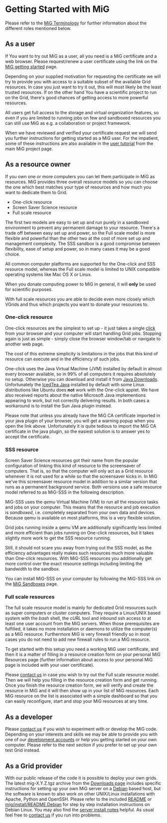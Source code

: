 

# Getting Started with MiG #

Please refer to the [MiG Terminology](MiGTerminology.md) for further information about the different roles mentioned below.


## As a user ##
If You want to try out MiG as a user, all you need is a MiG certificate and a web browser.
Please request/renew a user certificate using the link on the [MiG getting started](http://sites.google.com/site/minimumintrusiongrid/getting-started) page.

Depending on your supplied motivation for requesting the certificate we will try to provide you with access to a suitable subset of the available Grid resources. In case you just want to try it out, this will most likely be the least trusted resources. If on the other hand You have a scientific project to run on the Grid, there's good chances of getting access to more powerful resources.

All users get full access to the storage and virtual organization features, so even if you are limited to running jobs on few and sandboxed resources you can still use MiG as e.g. a collaboration or project framework.

When we have reviewed and verified your certificate request we will send you further instructions for getting started as a MiG user. For the impatient, some of these instructions are also available in the [user tutorial](http://sites.google.com/site/minimumintrusiongrid/tutorials-and-talks) from the main MiG project page.


## As a resource owner ##
If you own one or more computers you can let them participate in MiG as resources.
MiG provides three overall resource models so you can choose the one which best matches your type of resources and how much you want to dedicate them to Grid.
  * One-click resource
  * Screen Saver Science resource
  * Full scale resource

The first two models are easy to set up and run purely in a sandboxed environment to prevent any permanent damage to your resource. There's a trade off between easy set up and power, so the Full scale model is more flexible and powerful than the other two at the cost of more set up and management complexity. The SSS sandbox is a good compromise between flexibility, ease of setup and power, so in many cases it may be a good choice.

All common computer platforms are supported for the One-click and SSS resource model, whereas the Full scale model is limited to UNIX compatible operating systems like Mac OS X or Linux.

When you donate computing power to MiG in general, it will **only** be used for scientific purposes.

With full scale resources you are able to decide even more closely which VGrids and thus which projects you want to donate your resources to.


### One-click resource ###
One-click resources are the simplest to set up - it just takes a single [click](https://dk-sid.migrid.org/cgi-sid/oneclick.py) from your browser and your computer will start handling Grid jobs. Stopping again is just as simple - simply close the browser window/tab or navigate to another web page.

The cost of this extreme simplicity is limitations in the jobs that this kind of resource can execute and in the efficiency of such jobs.

One-click uses the Java Virtual Machine (JVM) installed by default in almost every browser available, so in 99% of all computers it requires absolutely no setup.
Otherwise you can download and install it from [Java Downloads](http://www.java.com/en/download/manual.jsp). Unfortunately the [IcedTea Java](http://iced-tea.org/wiki/Main_Page) installed by default with some Linux distributions like Ubuntu does **not** work with the One-click applet. We have also received reports about the native Microsoft Java implementions appearing to work, but not correctly delivering results. In both cases a workaround is to install the Sun Java plugin instead.

Please note that unless you already have the MiG CA certificate imported in your java plugin of your browser, you will get a warning popup when you open the link above. Unfortunately it is quite tedious to import the MiG CA certificate in the java plugin, so the easiest solution is to answer yes to accept the certificate.


### SSS resource ###
Screen Saver Science resources got their name from the popular configuration of linking this kind of resource to the screensaver of computers. That is, so that the computer will only act as a Grid resource whenever it is not used for a while so that the screensaver kicks in. In MiG we've this screensaver resource model in addition to a similar version that runs as a permanent background service. Both versions use a safe resource model referred to as MiG-SSS in the following description.

MiG-SSS uses the _qemu_ Virtual Machine (VM) to run all the resource tasks and jobs on your computer. This means that the resource and job execution is _sandboxed_, i.e. completely separated from your own data and devices. Because qemu is available on most platforms, this is a very flexible solution.

Grid jobs running inside a qemu VM are additionally significantly less limited and more efficient than jobs running on One-click resources, but it takes slightly more work to get the SSS resource running.

Still, it should not scare you away from trying out the SSS model, as the efficiency advantages really makes such resources much more valuable than One-click resources.
With MiG-SSS resources you additionally get more control over the exact resource settings including limiting the bandwidth to the sandbox.

You can install MiG-SSS on your computer by following the MiG-SSS link on the [MiG Sandboxes](http://sites.google.com/site/minimumintrusiongrid/getting-started/sandboxes) page.

### Full scale resources ###
The full scale resource model is mainly for dedicated Grid resources such as super computers or cluster computers. They require a Linux/UNIX based system with the _bash_ shell, the _cURL_ tool and inbound ssh access to at least one user account from the MiG servers. When those prerequisites are fulfilled, it takes no more installation or daemons to utilize the computer(s) as a MiG resource. Furthermore MiG is very firewall friendly so in most cases you do not need to add new firewall rules to run a MiG resource.

To get started with this setup you need a working MiG user certificate, and then it is a matter of filling in a resource creation form on your personal MiG Resources page (further information about access to your personal MiG page is included with your user certificate).

Please [contact us](ContactUs.md) in case you wish to try out the Full scale resource model. Then we will help you filling in the resource creation form and get running.
Once you finish the resource creation form, we will verify and create the resource in MiG and it will then show up in your list of MiG resources. Each MiG resource on the list is associated with a simple dashboard so that you can easily reconfigure, start and stop your MiG resources at any time.


## As a developer ##
Please [contact us](ContactUs.md) if you wish to experiment with or develop
the MiG code. Depending on your interests and skills we may be able to
provide you with one of our [development accounts](MiGDeveloperAccounts.md)
or help you getting started on your own computer. Please refer to the
next section if you prefer to set up your own test Grid instead.


## As a Grid provider ##
With our public release of the code it is possible to deploy your own grids. The latest mig-X.Y.Z.tgz archive from the [Downloads page](http://code.google.com/p/migrid/downloads/list) includes specific instructions for setting up your own MiG server on a [Debian](http://www.debian.org/) based host, but the software is known to also work on other UNIX/Linux installations with Apache, Python and OpenSSH.
Please refer to the included [README](http://code.google.com/p/migrid/source/browse/trunk/README) or [mig/install/README.Debian](http://code.google.com/p/migrid/source/browse/trunk/mig/install/README.Debian) for step by step installation instructions on Debian Linux. You may also find the [server install notes](ServerInstallNotes.md) helpful. As usual feel free to [contact us](ContactUs.md) if you run into problems.